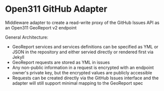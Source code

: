 # Open311 GitHub Adapter
Middleware adapter to create a read-write proxy of the GitHub Issues API as an Open311 GeoReport v2 endpoint

General Architecture:

- GeoReport services and services definitions can be specified as YML or JSON in the repository and either servied directly or rendered first via Jekyll
- GeoReport requests are stored as YML in issues
- Any non-public information in a request is encrypted with an endpoint owner's private key, but the encrypted values are publicly accessible
- Requests can be created directly via the GitHub Issues interface and the adapter will still support minimal mapping to the GeoReport spec
